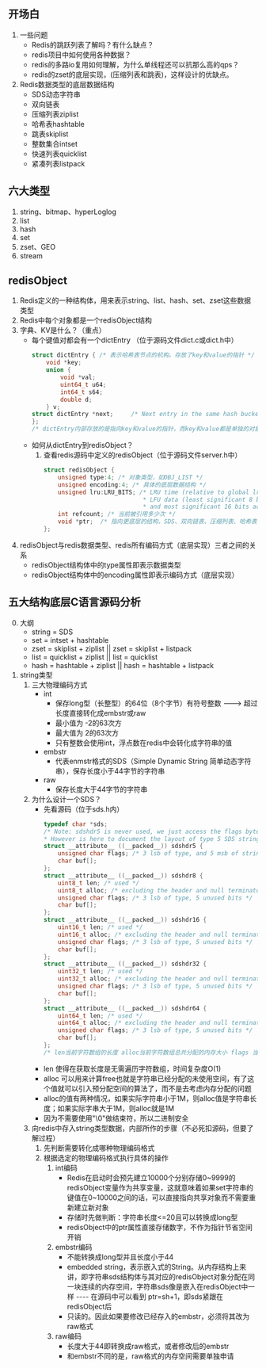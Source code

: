 ## 开场白
1. 一些问题
    * Redis的跳跃列表了解吗？有什么缺点？
    * redis项目中如何使用各种数据？
    * redis的多路io复用如何理解，为什么单线程还可以抗那么高的qps？
    * redis的zset的底层实现，(压缩列表和跳表)，这样设计的优缺点。
2. Redis数据类型的底层数据结构
    * SDS动态字符串
    * 双向链表
    * 压缩列表ziplist
    * 哈希表hashtable
    * 跳表skiplist
    * 整数集合intset
    * 快速列表quicklist
    * 紧凑列表listpack
## 六大类型
1. string、bitmap、hyperLoglog
2. list
3. hash
4. set
5. zset、GEO
6. stream
## redisObject
1. Redis定义的一种结构体，用来表示string、list、hash、set、zset这些数据类型
2. Redis中每个对象都是一个redisObject结构
3. 字典、KV是什么？（重点）
    * 每个键值对都会有一个dictEntry （位于源码文件dict.c或dict.h中）
        ```c
        struct dictEntry { /* 表示哈希表节点的机构。存放了key和value的指针 */
            void *key; 
            union {
                void *val;
                uint64_t u64;
                int64_t s64;
                double d;
            } v;
        struct dictEntry *next;     /* Next entry in the same hash bucket. */
        };
        /* dictEntry内部存放的是指向key和value的指针，而key和value都是单独的对象，由redisObject构成 */
        ```
    * 如何从dictEntry到redisObject？
        1. 查看redis源码中定义的redisObject（位于源码文件server.h中）
            ```c
            struct redisObject {
                unsigned type:4; /* 对象类型，如OBJ_LIST */
                unsigned encoding:4; /* 具体的底层数据结构 */
                unsigned lru:LRU_BITS; /* LRU time (relative to global lru_clock) or
                                        * LFU data (least significant 8 bits frequency
                                        * and most significant 16 bits access time). */
                int refcount; /* 当前被引用多少次 */
                void *ptr;  /* 指向更底层的结构，SDS、双向链表、压缩列表、哈希表、跳表、整数集合等 */
            };
            ```
4. redisObject与redis数据类型、redis所有编码方式（底层实现）三者之间的关系
    * redisObject结构体中的type属性即表示数据类型
    * redisObject结构体中的encoding属性即表示编码方式（底层实现）
## 五大结构底层C语言源码分析
0. 大纲
    * string = SDS
    * set = intset + hashtable
    * zset = skiplist + ziplist || zset = skiplist + listpack
    * list = quicklist + ziplist || list = quicklist
    * hash = hashtable + ziplist || hash = hashtable + listpack
1.  string类型
    1. 三大物理编码方式
        * int
            * 保存long型（长整型）的64位（8个字节）有符号整数  ---> 超过长度直接转化成embstr或raw
            * 最小值为 -2的63次方
            * 最大值为 2的63次方
            * 只有整数会使用int，浮点数在redis中会转化成字符串的值
        * embstr
            * 代表enmstr格式的SDS（Simple Dynamic String 简单动态字符串），保存长度小于44字节的字符串
        * raw
            * 保存长度大于44字节的字符串
    2. 为什么设计一个SDS？
        * 先看源码（位于sds.h内）
            ```c
            typedef char *sds;
            /* Note: sdshdr5 is never used, we just access the flags byte directly.
            * However is here to document the layout of type 5 SDS strings. */
            struct __attribute__ ((__packed__)) sdshdr5 {
                unsigned char flags; /* 3 lsb of type, and 5 msb of string length */
                char buf[];
            };
            struct __attribute__ ((__packed__)) sdshdr8 {
                uint8_t len; /* used */
                uint8_t alloc; /* excluding the header and null terminator */
                unsigned char flags; /* 3 lsb of type, 5 unused bits */
                char buf[];
            };
            struct __attribute__ ((__packed__)) sdshdr16 {
                uint16_t len; /* used */
                uint16_t alloc; /* excluding the header and null terminator */
                unsigned char flags; /* 3 lsb of type, 5 unused bits */
                char buf[];
            };
            struct __attribute__ ((__packed__)) sdshdr32 {
                uint32_t len; /* used */
                uint32_t alloc; /* excluding the header and null terminator */
                unsigned char flags; /* 3 lsb of type, 5 unused bits */
                char buf[];
            };
            struct __attribute__ ((__packed__)) sdshdr64 {
                uint64_t len; /* used */
                uint64_t alloc; /* excluding the header and null terminator */
                unsigned char flags; /* 3 lsb of type, 5 unused bits */
                char buf[];
            };
            /* len当前字符数组的长度 alloc当前字符数组总共分配的内存大小 flags 当前字符数组的属性 buf[] 字符串真正的值 */
            ```
        * len 使得在获取长度是无需遍历字符数组，时间复杂度O(1)
        * alloc 可以用来计算free也就是字符串已经分配的未使用空间，有了这个值就可以引入预分配空间的算法了，而不是去考虑内存分配的问题
        * alloc的值有两种情况，如果实际字符串小于1M，则alloc值是字符串长度；如果实际字串大于1M，则alloc就是1M
        * 因为不需要使用"\0"做结束符，所以二进制安全
    3. 向redis中存入string类型数据，内部所作的步骤（不必死扣源码，但要了解过程）
        1. 先判断需要转化成哪种物理编码格式
        2. 根据选定的物理编码格式执行具体的操作
            1. int编码
                * Redis在启动时会预先建立10000个分别存储0~9999的redisObject变量作为共享变量，这就意味着如果set字符串的键值在0~10000之间的话，可以直接指向共享对象而不需要重新建立新对象
                * 存储时先做判断：字符串长度<=20且可以转换成long型
                * redisObject中的ptr属性直接存储数字，不作为指针节省空间开销
            2. embstr编码
                * 不能转换成long型并且长度小于44
                * embedded string，表示嵌入式的String。从内存结构上来讲，即字符串sds结构体与其对应的redisObject对象分配在同一块连续的内存空间，字符串sds像是嵌入在redisObject中一样 ---- 在源码中可以看到 ptr=sh+1，即sds紧跟在redisObject后
                * 只读的。因此如果要修改已经存入的embstr，必须将其改为raw格式
            3. raw编码
                * 长度大于44即转换成raw格式，或者修改后的embstr
                * 和embstr不同的是，raw格式的内存空间需要单独申请
